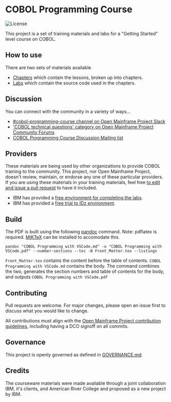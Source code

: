# COBOL Programming Course

![License](https://img.shields.io/github/license/OpenMainframeProject/cobol-programming-course)

This project is a set of training materials and labs for a "Getting Started" level course on COBOL.

## How to use

There are two sets of materials available

- [Chapters](https://github.com/openmainframeproject/cobol-programming-course/blob/master/COBOL%20Programming%20with%20VSCode.pdf) which contain the lessons, broken up into chapters.
- [Labs](https://github.com/openmainframeproject/cobol-programming-course/tree/master/Labs) which contain the source code used in the chapters.

## Discussion

You can connect with the community in a variety of ways...

- [#cobol-programming-course channel on Open Mainframe Project Slack](https://slack.openmainframeproject.org)
- ['COBOL technical questions' category on Open Mainframe Project Community Forums](https://community.openmainframeproject.org/c/cobol-technical-questions/16)
- [COBOL Programming Course Discussion Mailing list](https://lists.openmainframeproject.org/g/cobol-course-discussion)

## Providers

These materials are being used by other organizations to provide COBOL training to the community. This project, nor Open Mainframe Project, doesn't review, maintain, or endorse any one of these particular providers. If you are using these materials in your training materials, feel free [to edit and issue a pull request](https://github.com/openmainframeproject/cobol-programming-course/edit/governance-docs/README.md) to have it included.

- IBM has provided a [free environment for completing the labs](http://ibm.biz/cobollabs).
- IBM has provided a [free trial to IDz environment](https://developer.ibm.com/mainframe/products/ibm-z-open-development).

## Build

The PDF is built using the following [pandoc](https://pandoc.org/) command. Note: pdflatex is required. [MiKTeX](https://miktex.org/) can be installed to accomodate this. 

```
pandoc "COBOL Programming with VSCode.md" -o "COBOL Programming with VSCode.pdf" --number-sections --toc -B Front_Matter.tex --listings
```

`Front_Matter.tex` contains the content before the table of contents. `COBOL Programming with VSCode.md` contains the body. The command combines the two, generates the section numbers and table of contents for the body, and outputs `COBOL Programming with VSCode.pdf`

## Contributing

Pull requests are welcome. For major changes, please open an issue first to discuss what you would like to change.

All contributions must align with the [Open Mainframe Project contribution guidelines](https://github.com/openmainframeproject/tac/blob/master/process/contribution_guidelines.md), including having a DCO signoff on all commits.

## Governance

This project is openly governed as defined in [GOVERNANCE.md](GOVERNANCE.md).

## Credits

The courseware materials were made available through a joint collaboration IBM, it's clients, and American River College and proposed as a new project by IBM.
